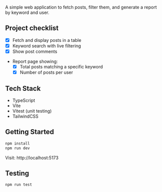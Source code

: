 A simple web application to fetch posts, filter them, and generate a report by keyword and user.

## Project checklist

- [x] Fetch and display posts in a table
- [x] Keyword search with live filtering
- [x] Show post comments
- Report page showing:
  - [x] Total posts matching a specific keyword
  - [x] Number of posts per user

## Tech Stack

- TypeScript
- Vite
- Vitest (unit testing)
- TailwindCSS

## Getting Started

```bash
npm install
npm run dev
```

Visit: http://localhost:5173

## Testing

```bash
npm run test
```
